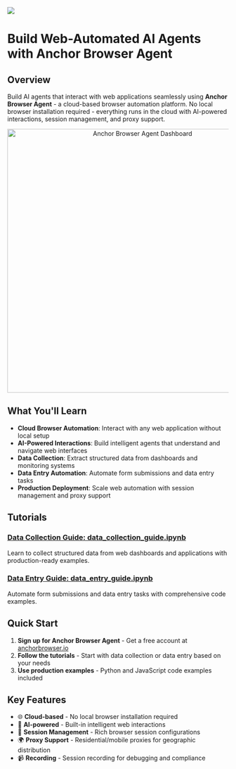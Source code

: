 ![](https://europe-west1-atp-views-tracker.cloudfunctions.net/working-analytics?notebook=tutorials--anchor-browser-agent--readme)

# Build Web-Automated AI Agents with Anchor Browser Agent

## Overview

Build AI agents that interact with web applications seamlessly using **Anchor Browser Agent** - a cloud-based browser automation platform. No local browser installation required - everything runs in the cloud with AI-powered interactions, session management, and proxy support.

<div align="center">
<img src="assets/dashboard.png" alt="Anchor Browser Agent Dashboard" width="600"/>
</div>

## What You'll Learn

- **Cloud Browser Automation**: Interact with any web application without local setup
- **AI-Powered Interactions**: Build intelligent agents that understand and navigate web interfaces
- **Data Collection**: Extract structured data from dashboards and monitoring systems
- **Data Entry Automation**: Automate form submissions and data entry tasks
- **Production Deployment**: Scale web automation with session management and proxy support

## Tutorials

### **[Data Collection Guide: data_collection_guide.ipynb](./data_collection_guide.ipynb)**
Learn to collect structured data from web dashboards and applications with production-ready examples.

### **[Data Entry Guide: data_entry_guide.ipynb](./data_entry_guide.ipynb)**
Automate form submissions and data entry tasks with comprehensive code examples.

## Quick Start

1. **Sign up for Anchor Browser Agent** - Get a free account at [anchorbrowser.io](https://anchorbrowser.io?utm_source=agents-towards-production)
2. **Follow the tutorials** - Start with data collection or data entry based on your needs
3. **Use production examples** - Python and JavaScript code examples included

## Key Features

- 🌐 **Cloud-based** - No local browser installation required
- 🤖 **AI-powered** - Built-in intelligent web interactions
- 🎯 **Session Management** - Rich browser session configurations
- 🌍 **Proxy Support** - Residential/mobile proxies for geographic distribution
- 📹 **Recording** - Session recording for debugging and compliance 